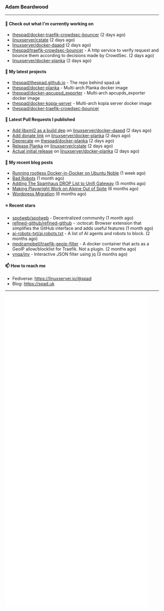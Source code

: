 ### Adam Beardwood
---
#### 👷 Check out what I'm currently working on

- [thespad/docker-traefik-crowdsec-bouncer](https://github.com/thespad/docker-traefik-crowdsec-bouncer) (2 days ago)
- [linuxserver/cstate](https://github.com/linuxserver/cstate) (2 days ago)
- [linuxserver/docker-daapd](https://github.com/linuxserver/docker-daapd) (2 days ago)
- [thespad/traefik-crowdsec-bouncer](https://github.com/thespad/traefik-crowdsec-bouncer) - A http service to verify request and bounce them according to decisions made by CrowdSec. (2 days ago)
- [linuxserver/docker-planka](https://github.com/linuxserver/docker-planka) (2 days ago)

#### 🌱 My latest projects

- [thespad/thespad.github.io](https://github.com/thespad/thespad.github.io) - The repo behind spad.uk
- [thespad/docker-planka](https://github.com/thespad/docker-planka) - Multi-arch Planka docker image
- [thespad/docker-apcupsd_exporter](https://github.com/thespad/docker-apcupsd_exporter) - Multi-arch apcupds_exporter docker image
- [thespad/docker-kopia-server](https://github.com/thespad/docker-kopia-server) - Multi-arch kopia server docker image 
- [thespad/docker-traefik-crowdsec-bouncer](https://github.com/thespad/docker-traefik-crowdsec-bouncer)

#### 🔨 Latest Pull Requests I published

- [Add libxml2 as a build dep](https://github.com/linuxserver/docker-daapd/pull/91) on [linuxserver/docker-daapd](https://github.com/linuxserver/docker-daapd) (2 days ago)
- [Add donate link](https://github.com/linuxserver/docker-planka/pull/2) on [linuxserver/docker-planka](https://github.com/linuxserver/docker-planka) (2 days ago)
- [Deprecate](https://github.com/thespad/docker-planka/pull/11) on [thespad/docker-planka](https://github.com/thespad/docker-planka) (2 days ago)
- [Release Planka](https://github.com/linuxserver/cstate/pull/236) on [linuxserver/cstate](https://github.com/linuxserver/cstate) (2 days ago)
- [Actual initial release](https://github.com/linuxserver/docker-planka/pull/1) on [linuxserver/docker-planka](https://github.com/linuxserver/docker-planka) (2 days ago)

#### 📜 My recent blog posts

- [Running rootless Docker-in-Docker on Ubuntu Noble](https://www.spad.uk/posts/rootless-dind-noble/) (1 week ago)
- [Bad Robots](https://www.spad.uk/posts/bad-robots/) (1 month ago)
- [Adding The Spamhaus DROP List to Unifi Gateway](https://www.spad.uk/posts/adding-spamhaus-drop-list-to-unifi-gateway/) (5 months ago)
- [Making Playwright Work on Alpine Out of Spite](https://www.spad.uk/posts/making-playwright-work-on-alpine-out-of-spite/) (6 months ago)
- [Wordpress Migration](https://www.spad.uk/posts/wordpress-migration/) (6 months ago)

#### ⭐ Recent stars

- [spotweb/spotweb](https://github.com/spotweb/spotweb) - Decentralized community (1 month ago)
- [refined-github/refined-github](https://github.com/refined-github/refined-github) - :octocat: Browser extension that simplifies the GitHub interface and adds useful features (1 month ago)
- [ai-robots-txt/ai.robots.txt](https://github.com/ai-robots-txt/ai.robots.txt) - A list of AI agents and robots to block. (2 months ago)
- [mpdcampbell/traefik-geoip-filter](https://github.com/mpdcampbell/traefik-geoip-filter) - A docker container that acts as a GeoIP allow/blocklist for Traefik. Not a plugin. (2 months ago)
- [ynqa/jnv](https://github.com/ynqa/jnv) - Interactive JSON filter using jq (3 months ago)

#### 📫 How to reach me
- Fediverse: https://linuxserver.io/@spad
- Blog: https://spad.uk
---
<img src="https://raw.githubusercontent.com/thespad/thespad/main/github-metrics.svg">
